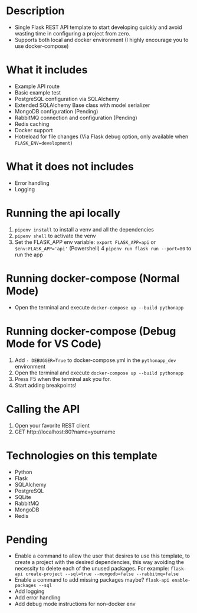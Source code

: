 # Description
* Single Flask REST API template to start developing quickly and avoid wasting time in configuring a project from zero.
* Supports both local and docker environment (I highly encourage you to use docker-compose)

# What it includes
* Example API route
* Basic example test
* PostgreSQL configuration via SQLAlchemy
* Extended SQLAlchemy Base class with model serializer
* MongoDB configuration (Pending)
* RabbitMQ connection and configuration (Pending)
* Redis caching
* Docker support
* Hotreload for file changes (Via Flask debug option, only available when `FLASK_ENV=development`)

# What it does not includes
* Error handling
* Logging

# Running the api locally
1. `pipenv install` to install a venv and all the dependencies
2. `pipenv shell` to activate the venv
3. Set the FLASK_APP env variable: `export FLASK_APP=api` or `$env:FLASK_APP='api'` (Powershell)
4 `pipenv run flask run --port=80` to run the app

# Running docker-compose (Normal Mode)
* Open the terminal and execute `docker-compose up --build pythonapp`

# Running docker-compose (Debug Mode for VS Code)
1. Add `- DEBUGGER=True` to docker-compose.yml in the `pythonapp_dev` environment 
2. Open the terminal and execute `docker-compose up --build pythonapp`
3. Press F5 when the terminal ask you for.
4. Start adding breakpoints!

# Calling the API
1. Open your favorite REST client
2. GET http://localhost:80?name=yourname

# Technologies on this template
* Python
* Flask
* SQLAlchemy
* PostgreSQL
* SQLite
* RabbitMQ
* MongoDB
* Redis

# Pending
* Enable a command to allow the user that desires to use this template, to create a project with the desired dependencies, this way avoiding the necessity to delete each of the unused packages. For example:
`flask-api create-project --sql=true --mongodb=false --rabbitmq=false`
* Enable a command to add missing packages maybe?
`flask-api enable-packages --sql`
* Add logging
* Add error handling
* Add debug mode instructions for non-docker env